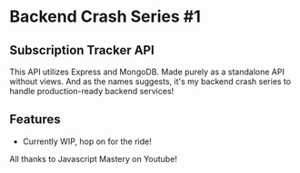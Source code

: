 # Backend Crash Series #1

## Subscription Tracker API

This API utilizes Express and MongoDB. Made purely as a standalone API without views. And as the names suggests, it's my backend crash series to handle production-ready backend services!

## Features
+ Currently WIP, hop on for the ride!

All thanks to Javascript Mastery on Youtube!
